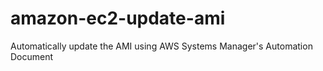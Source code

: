# amazon-ec2-update-ami
Automatically update the AMI using AWS Systems Manager's Automation Document
